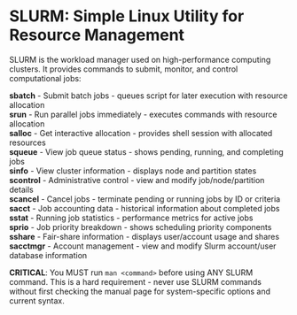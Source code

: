 # SLURM: Simple Linux Utility for Resource Management

SLURM is the workload manager used on high-performance computing clusters. It provides commands to submit, monitor, and control computational jobs:

**sbatch** - Submit batch jobs - queues script for later execution with resource allocation  
**srun** - Run parallel jobs immediately - executes commands with resource allocation  
**salloc** - Get interactive allocation - provides shell session with allocated resources  
**squeue** - View job queue status - shows pending, running, and completing jobs  
**sinfo** - View cluster information - displays node and partition states  
**scontrol** - Administrative control - view and modify job/node/partition details  
**scancel** - Cancel jobs - terminate pending or running jobs by ID or criteria  
**sacct** - Job accounting data - historical information about completed jobs  
**sstat** - Running job statistics - performance metrics for active jobs  
**sprio** - Job priority breakdown - shows scheduling priority components  
**sshare** - Fair-share information - displays user/account usage and shares  
**sacctmgr** - Account management - view and modify Slurm account/user database information

**CRITICAL**: You MUST run `man <command>` before using ANY SLURM command. This is a hard requirement - never use SLURM commands without first checking the manual page for system-specific options and current syntax.
